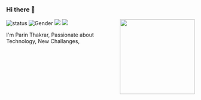 ### Hi there 👋

<!--https://user-images.githubusercontent.com/5713670/87202985-820dcb80-c2b6-11ea-9f56-7ec461c497c3.gif-->
<img align='right' src='https://octodex.github.com/images/hula_loop_octodex03.gif' width='200"'>

![status](https://img.shields.io/badge/Status-Online-brightgreen) ![Gender](https://img.shields.io/badge/Gender-%F0%9F%A4%B5-lightgrey) ![](https://img.shields.io/static/v1?label=Skype&message=live:thakrarparin&color=7BB32E&logo=skype) ![](https://visitor-badge.glitch.me/badge?page_id=github.com/parin44)

I'm Parin Thakrar, Passionate about Technology, New Challanges, 



<!--
**parin44/parin44** is a ✨ _special_ ✨ repository because its `README.md` (this file) appears on your GitHub profile.

Here are some ideas to get you started:

- 🔭 I’m currently working on ...
- 🌱 I’m currently learning ...
- 👯 I’m looking to collaborate on ...
- 🤔 I’m looking for help with ...
- 💬 Ask me about ...
- 📫 How to reach me: ...
- 😄 Pronouns: ...
- ⚡ Fun fact: ...
-->

